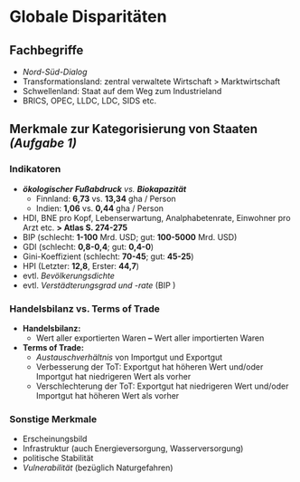 # Globale Disparitäten

## Fachbegriffe

- *Nord-Süd-Dialog*
- Transformationsland: zentral verwaltete Wirtschaft > Marktwirtschaft
- Schwellenland: Staat auf dem Weg zum Industrieland
- BRICS, OPEC, LLDC, LDC, SIDS etc.

## Merkmale zur Kategorisierung von Staaten *(Aufgabe 1)*

### Indikatoren

- ***ökologischer Fußabdruck*** *vs.* ***Biokapazität***
	- Finnland: **6,73** vs. **13,34** gha / Person
	-  Indien: **1,06** vs. **0,44** gha / Person
- HDI, BNE pro Kopf, Lebenserwartung, Analphabetenrate, Einwohner pro Arzt etc. **> Atlas S. 274-275**
- BIP (schlecht: **1-100** Mrd. USD; gut: **100-5000** Mrd. USD)
- GDI (schlecht: **0,8-0,4**; gut: **0,4-0**)
- Gini-Koeffizient (schlecht: **70-45**; gut: **45-25**)
- HPI (Letzter: **12,8**, Erster: **44,7**)
- evtl. *Bevölkerungsdichte*
- evtl. *Verstädterungsgrad und -rate*
(BIP )

### Handelsbilanz vs. Terms of Trade

- **Handelsbilanz:**
	- Wert aller exportierten Waren **–** Wert aller importierten Waren
- **Terms of Trade:**
	- *Austauschverhältnis* von Importgut und Exportgut
	- Verbesserung der ToT: Exportgut hat höheren Wert und/oder Importgut hat niedrigeren Wert als vorher
	- Verschlechterung der ToT: Exportgut hat niedrigeren Wert und/oder Importgut hat höheren Wert als vorher

### Sonstige Merkmale

- Erscheinungsbild
- Infrastruktur (auch Energieversorgung, Wasserversorgung)
- politische Stabilität
- *Vulnerabilität* (bezüglich Naturgefahren)


<!--stackedit_data:
eyJoaXN0b3J5IjpbLTE5NTMwNzY3ODEsLTIzOTI0NzI1NSwtMj
A2MDkxMDIxMCw0MTQyMjY0MjEsMTkxNDAxNzcxMSwtNDE4NTQ3
MTI4LDE2NTI3MzE4NTZdfQ==
-->